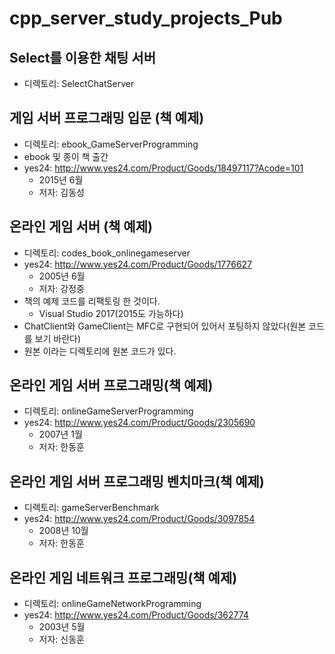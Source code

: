 # cpp_server_study_projects_Pub

## Select를 이용한 채팅 서버
- 디렉토리: SelectChatServer
  
  
  
## 게임 서버 프로그래밍 입문 (책 예제)  
- 디렉토리: ebook_GameServerProgramming
- ebook 및 종이 책 출간
- yes24: http://www.yes24.com/Product/Goods/18497117?Acode=101
    - 2015년 6월
    - 저자: 김동성
  
  
  
## 온라인 게임 서버 (책 예제)  
- 디렉토리: codes_book_onlinegameserver
- yes24: http://www.yes24.com/Product/Goods/1776627
    - 2005년 6월
    - 저자: 강정중
- 책의 예제 코드를 리팩토링 한 것이다.
    - Visual Studio 2017(2015도 가능하다)
- ChatClient와 GameClient는 MFC로 구현되어 있어서 포팅하지 않았다(원본 코드를 보기 바란다)
- 원본 이라는 디렉토리에 원본 코드가 있다.
  
  
  
## 온라인 게임 서버 프로그래밍(책 예제)  
- 디렉토리: onlineGameServerProgramming
- yes24: http://www.yes24.com/Product/Goods/2305690
    - 2007년 1월
    - 저자: 한동훈
  
  
  
## 온라인 게임 서버 프로그래밍 벤치마크(책 예제)
- 디렉토리: gameServerBenchmark
- yes24: http://www.yes24.com/Product/Goods/3097854
    - 2008년 10월
    - 저자: 한동훈
  
  
  
## 온라인 게임 네트워크 프로그래밍(책 예제)
- 디렉토리: onlineGameNetworkProgramming
- yes24: http://www.yes24.com/Product/Goods/362774
    - 2003년 5월
    - 저자: 신동훈
  
  
  
